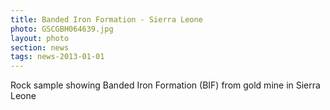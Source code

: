 ```yaml
--- 
title: Banded Iron Formation - Sierra Leone
photo: GSCGBH064639.jpg 
layout: photo 
section: news
tags: news-2013-01-01 
---
```


Rock sample showing Banded Iron Formation (BIF) from gold mine in Sierra Leone